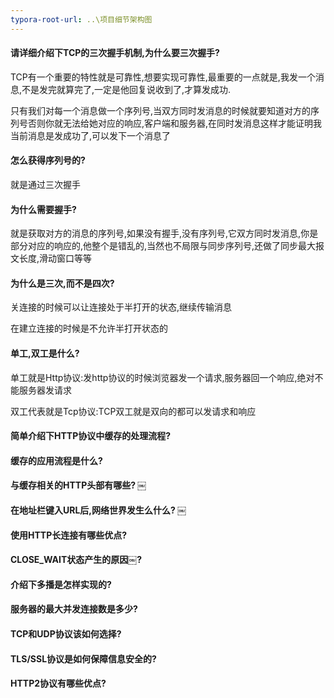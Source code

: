 ```yaml
---
typora-root-url: ..\项目细节架构图
---
```


#### 请详细介绍下TCP的三次握手机制,为什么要三次握手?

TCP有一个重要的特性就是可靠性,想要实现可靠性,最重要的一点就是,我发一个消息,不是发完就算完了,一定是他回复说收到了,才算发成功.

只有我们对每一个消息做一个序列号,当双方同时发消息的时候就要知道对方的序列号否则你就无法给她对应的响应,客户端和服务器,在同时发消息这样才能证明我当前消息是发成功了,可以发下一个消息了

#### 怎么获得序列号的?

就是通过三次握手

#### 为什么需要握手?

就是获取对方的消息的序列号,如果没有握手,没有序列号,它双方同时发消息,你是部分对应的响应的,他整个是错乱的,当然也不局限与同步序列号,还做了同步最大报文长度,滑动窗口等等

#### 为什么是三次,而不是四次?

关连接的时候可以让连接处于半打开的状态,继续传输消息

在建立连接的时候是不允许半打开状态的

#### 单工,双工是什么?

单工就是Http协议:发http协议的时候浏览器发一个请求,服务器回一个响应,绝对不能服务器发请求

双工代表就是Tcp协议:TCP双工就是双向的都可以发请求和响应

#### 简单介绍下HTTP协议中缓存的处理流程? 

#### 缓存的应用流程是什么?

#### 与缓存相关的HTTP头部有哪些? ￼

#### 在地址栏键入URL后,网络世界发生么什么? ￼

#### 使用HTTP长连接有哪些优点?

#### CLOSE_WAIT状态产生的原因￼? 

#### 介绍下多播是怎样实现的? 

#### 服务器的最大并发连接数是多少?

#### TCP和UDP协议该如何选择? 

#### TLS/SSL协议是如何保障信息安全的?

#### HTTP2协议有哪些优点? 

